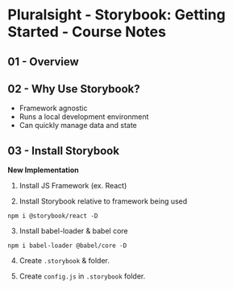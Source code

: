 # Pluralsight - Storybook: Getting Started - Course Notes

## 01 - Overview

## 02 - Why Use Storybook?

-   Framework agnostic
-   Runs a local development environment
-   Can quickly manage data and state

## 03 - Install Storybook

**New Implementation**

1. Install JS Framework (ex. React)

2. Install Storybook relative to framework being used

```
npm i @storybook/react -D
```

3. Install babel-loader & babel core

```
npm i babel-loader @babel/core -D
```

4. Create `.storybook` & folder.

5. Create `config.js` in `.storybook` folder.
